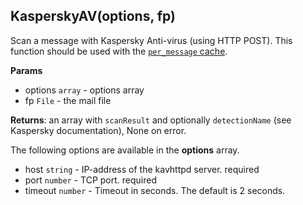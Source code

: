 ## KasperskyAV(options, fp)
Scan a message with Kaspersky Anti-virus (using HTTP POST). This function should be used with the [`per_message` cache](http://docs.halon.se/hsl/structures.html#cache).

**Params**

- options `array` - options array
- fp `File` - the mail file

**Returns**: an array with ``scanResult`` and optionally ``detectionName`` (see Kaspersky documentation), None on error.

The following options are available in the **options** array.

- host `string` - IP-address of the kavhttpd server. required
- port `number` - TCP port. required
- timeout `number` - Timeout in seconds. The default is 2 seconds.